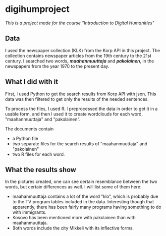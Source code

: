 # digihumproject
_This is a project made for the course "Introduction to Digital Humanities"_

## Data
I used the newspaper collection (KLK) from the Korp API in this project. The collection contains newspaper articles from the 19th century to the 21st century. I searched two words, **_maahanmuuttaja_** and **_pakolainen_**, in the newspapers from the year 1970 to the present day.

## What I did with it
First, I used Python to get the search results from Korp API with json. This data was then filtered to get only the results of the needed sentences.

To process the files, I used R. I preprocessed the data in order to get it in a usable form, and then I used it to create wordclouds for each word, "maahanmuuttaja" and "pakolainen".

The documents contain
  - a Python file
  - two separate files for the search results of "maahanmuuttaja" and "pakolainen"
  - two R files for each word.

## What the results show
In the pictures created, one can see certain resemblance between the two words, but certain differences as well. I will list some of them here:
  - maahanmuuttaja contains a lot of the word "klo", which is probably due to the TV program tables included in the data. Interesting      though that apparently, there has been fairly many programs having something to do with immigrants.
  - Kosovo has been mentioned more with pakolainen than with maahanmuuttaja.
  - Both words include the city Mikkeli with its inflective forms.
